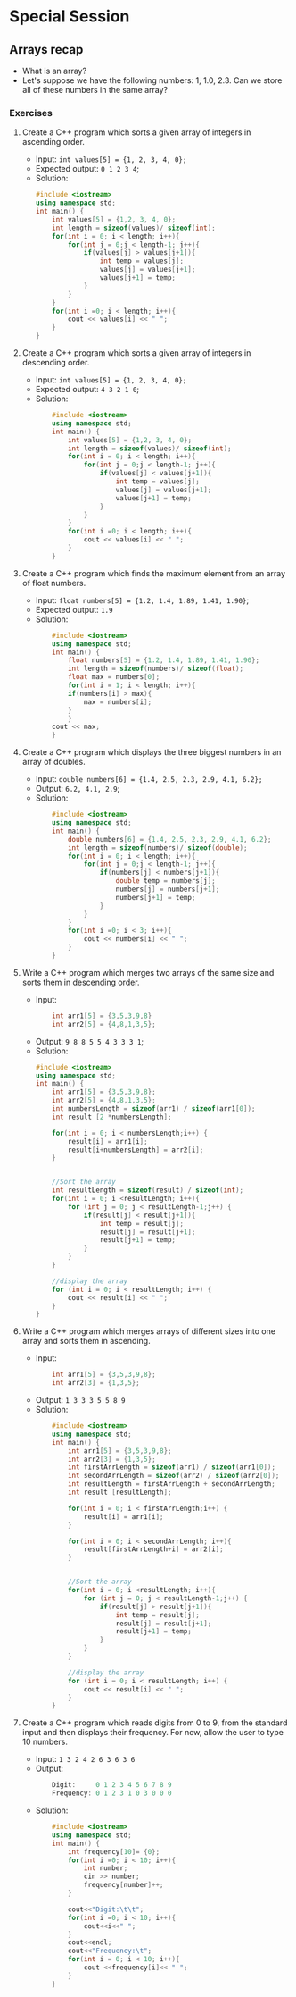 # Special Session

## Arrays recap
- What is an array?
- Let's suppose we have the following numbers: 1, 1.0, 2.3. Can we store all of these numbers in the same array?


### Exercises
1. Create a C++ program which sorts a given array of integers in ascending order.
    - Input:    `int values[5] = {1, 2, 3, 4, 0};`
    - Expected output: `0 1 2 3 4`;
    - Solution: 
        ```C++
        #include <iostream>
        using namespace std;
        int main() {
            int values[5] = {1,2, 3, 4, 0};
            int length = sizeof(values)/ sizeof(int);
            for(int i = 0; i < length; i++){
                for(int j = 0;j < length-1; j++){
                    if(values[j] > values[j+1]){
                        int temp = values[j];
                        values[j] = values[j+1];
                        values[j+1] = temp;
                    }
                }
            }
            for(int i =0; i < length; i++){
                cout << values[i] << " ";
            }
        }
        ```

2. Create a C++ program which sorts a given array of integers in descending order.
    - Input:    `int values[5] = {1, 2, 3, 4, 0};`
    - Expected output: `4 3 2 1 0`;
    - Solution: 
        ```C++
            #include <iostream>
            using namespace std;
            int main() {
                int values[5] = {1,2, 3, 4, 0};
                int length = sizeof(values)/ sizeof(int);
                for(int i = 0; i < length; i++){
                    for(int j = 0;j < length-1; j++){
                        if(values[j] < values[j+1]){
                            int temp = values[j];
                            values[j] = values[j+1];
                            values[j+1] = temp;
                        }
                    }
                }
                for(int i =0; i < length; i++){
                    cout << values[i] << " ";
                }
            }
        ```
3. Create a C++ program which finds the maximum element from an array of float numbers.
    - Input: `float numbers[5] = {1.2, 1.4, 1.89, 1.41, 1.90}`;
    - Expected output: `1.9`
    - Solution:
        ```C++
            #include <iostream>
            using namespace std;
            int main() {
                float numbers[5] = {1.2, 1.4, 1.89, 1.41, 1.90};
                int length = sizeof(numbers)/ sizeof(float);
                float max = numbers[0];
                for(int i = 1; i < length; i++){
                if(numbers[i] > max){
                    max = numbers[i];
                }
                }
            cout << max;
            }
        ```
4. Create a C++ program which displays the three biggest numbers in an array of doubles.
    - Input: `double numbers[6] = {1.4, 2.5, 2.3, 2.9, 4.1, 6.2};`
    - Output: `6.2, 4.1, 2.9`;
    - Solution: 
        ```C++
            #include <iostream>
            using namespace std;
            int main() {
                double numbers[6] = {1.4, 2.5, 2.3, 2.9, 4.1, 6.2};
                int length = sizeof(numbers)/ sizeof(double);
                for(int i = 0; i < length; i++){
                    for(int j = 0;j < length-1; j++){
                        if(numbers[j] < numbers[j+1]){
                            double temp = numbers[j];
                            numbers[j] = numbers[j+1];
                            numbers[j+1] = temp;
                        }
                    }
                }
                for(int i =0; i < 3; i++){
                    cout << numbers[i] << " ";
                }
            }
        ```
5. Write a C++ program which merges two arrays of the same size and sorts them in descending order.
    - Input: 
        ```C++
            int arr1[5] = {3,5,3,9,8}
            int arr2[5] = {4,8,1,3,5};
        ```
    - Output: `9 8 8 5 5 4 3 3 3 1`; 
    - Solution: 
        ```C++
        #include <iostream>
        using namespace std;
        int main() {
            int arr1[5] = {3,5,3,9,8};
            int arr2[5] = {4,8,1,3,5};
            int numbersLength = sizeof(arr1) / sizeof(arr1[0]);
            int result [2 *numbersLength];

            for(int i = 0; i < numbersLength;i++) {
                result[i] = arr1[i];
                result[i+numbersLength] = arr2[i];
            }


            //Sort the array
            int resultLength = sizeof(result) / sizeof(int);
            for(int i = 0; i <resultLength; i++){
                for (int j = 0; j < resultLength-1;j++) {
                    if(result[j] < result[j+1]){
                        int temp = result[j];
                        result[j] = result[j+1];
                        result[j+1] = temp;
                    }
                }
            }

            //display the array
            for (int i = 0; i < resultLength; i++) {
                cout << result[i] << " ";
            }
        }
        ```
6. Write a C++ program which merges arrays of different sizes into one array and sorts them in ascending.
    - Input:
        ```C++
            int arr1[5] = {3,5,3,9,8};
            int arr2[3] = {1,3,5};
        ```
    - Output: `1 3 3 3 5 5 8 9`
    - Solution:
        ```C++
            #include <iostream>
            using namespace std;
            int main() {
                int arr1[5] = {3,5,3,9,8};
                int arr2[3] = {1,3,5};
                int firstArrLength = sizeof(arr1) / sizeof(arr1[0]);
                int secondArrLength = sizeof(arr2) / sizeof(arr2[0]);
                int resultLength = firstArrLength + secondArrLength;
                int result [resultLength];

                for(int i = 0; i < firstArrLength;i++) {
                    result[i] = arr1[i];
                }

                for(int i = 0; i < secondArrLength; i++){
                    result[firstArrLength+i] = arr2[i];
                }


                //Sort the array
                for(int i = 0; i <resultLength; i++){
                    for (int j = 0; j < resultLength-1;j++) {
                        if(result[j] > result[j+1]){
                            int temp = result[j];
                            result[j] = result[j+1];
                            result[j+1] = temp;
                        }
                    }
                }

                //display the array
                for (int i = 0; i < resultLength; i++) {
                    cout << result[i] << " ";
                }
            }
        ```
5. Create a C++ program which reads digits from 0 to 9, from the standard input and then displays their frequency. For now, allow the user to type 10 numbers.
    - Input: `1 3 2 4 2 6 3 6 3 6`
    - Output:
        ```C++
            Digit:     0 1 2 3 4 5 6 7 8 9
            Frequency: 0 1 2 3 1 0 3 0 0 0
        ```
    - Solution:
        ```C++
            #include <iostream>
            using namespace std;
            int main() {
                int frequency[10]= {0};
                for(int i =0; i < 10; i++){
                    int number;
                    cin >> number;
                    frequency[number]++;
                }

                cout<<"Digit:\t\t";
                for(int i =0; i < 10; i++){
                    cout<<i<<" ";
                }
                cout<<endl;
                cout<<"Frequency:\t";
                for(int i = 0; i < 10; i++){
                    cout <<frequency[i]<< " ";
                }
            }
        ```
